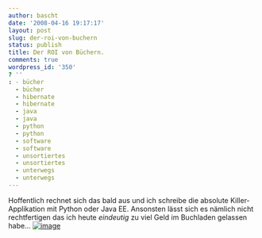 ```yaml
---
author: bascht
date: '2008-04-16 19:17:17'
layout: post
slug: der-roi-von-buchern
status: publish
title: Der ROI von Büchern.
comments: true
wordpress_id: '350'
? ''
: - bücher
  - bücher
  - hibernate
  - hibernate
  - java
  - java
  - python
  - python
  - software
  - software
  - unsortiertes
  - unsortiertes
  - unterwegs
  - unterwegs
---
```


Hoffentlich rechnet sich das bald aus und ich schreibe die absolute
Killer-Applikation mit Python oder Java EE. Ansonsten lässt sich es
nämlich nicht rechtfertigen das ich heute *eindeutig* zu viel Geld
im Buchladen gelassen habe...
[![image](http://www.bascht.com/uploads/2008/04/2buecher.jpg "2 Bücher")](http://www.bascht.com/uploads/2008/04/2buecher.jpg)



